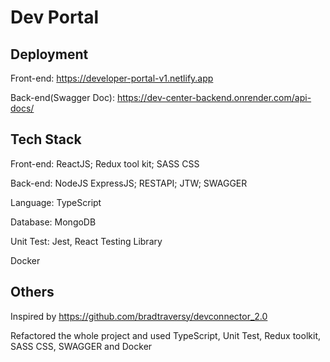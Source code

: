 # Dev Portal

## Deployment

Front-end: https://developer-portal-v1.netlify.app

Back-end(Swagger Doc): https://dev-center-backend.onrender.com/api-docs/

## Tech Stack

Front-end: ReactJS; Redux tool kit; SASS CSS

Back-end: NodeJS ExpressJS; RESTAPI; JTW; SWAGGER

Language: TypeScript

Database: MongoDB

Unit Test: Jest, React Testing Library

Docker

## Others

Inspired by https://github.com/bradtraversy/devconnector_2.0

Refactored the whole project and used TypeScript, Unit Test, Redux toolkit, SASS CSS, SWAGGER and Docker
